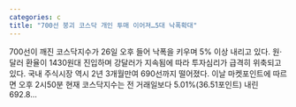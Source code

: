 ```yaml
---
categories: c
title: "700선 붕괴 코스닥 개인 투매 이어져…5대 낙폭확대"
---
```

 700선이 깨진 코스닥지수가 26일 오후 들어 낙폭을 키우며 5% 이상 내리고 있다. 원·달러 환율이 1430원대 진입하며 강달러가 지속됨에 따라 투자심리가 급격히 위축되고 있다. 국내 주식시장 역시 2년 3개월만여 690선까지 떨어졌다. 이날 마켓포인트에 따르면 오후 2시50분 현재 코스닥지수는 전 거래일보다 5.01%(36.51포인트) 내린 692.8...